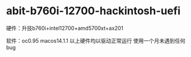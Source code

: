 # abit-b760i-12700-hackintosh-uefi
硬件：升技b760i+intel12700+amd5700xt+ax201

软件：oc0.95 macos14.1.1
以上硬件均以驱动正常运行 使用一个月未遇到任何bug
